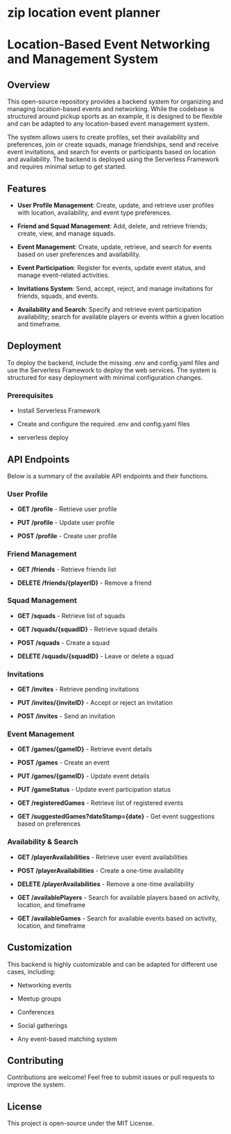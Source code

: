 # zip location event planner
Location-Based Event Networking and Management System
=====================================================

Overview
--------

This open-source repository provides a backend system for organizing and managing location-based events and networking. While the codebase is structured around pickup sports as an example, it is designed to be flexible and can be adapted to any location-based event management system.

The system allows users to create profiles, set their availability and preferences, join or create squads, manage friendships, send and receive event invitations, and search for events or participants based on location and availability. The backend is deployed using the Serverless Framework and requires minimal setup to get started.

Features
--------

*   **User Profile Management**: Create, update, and retrieve user profiles with location, availability, and event type preferences.
    
*   **Friend and Squad Management**: Add, delete, and retrieve friends; create, view, and manage squads.
    
*   **Event Management**: Create, update, retrieve, and search for events based on user preferences and availability.
    
*   **Event Participation**: Register for events, update event status, and manage event-related activities.
    
*   **Invitations System**: Send, accept, reject, and manage invitations for friends, squads, and events.
    
*   **Availability and Search**: Specify and retrieve event participation availability; search for available players or events within a given location and timeframe.
    

Deployment
----------

To deploy the backend, include the missing .env and config.yaml files and use the Serverless Framework to deploy the web services. The system is structured for easy deployment with minimal configuration changes.

### Prerequisites

*   Install Serverless Framework
    
*   Create and configure the required .env and config.yaml files
    
*   serverless deploy
    

API Endpoints
-------------

Below is a summary of the available API endpoints and their functions.

### User Profile

*   **GET /profile** - Retrieve user profile
    
*   **PUT /profile** - Update user profile
    
*   **POST /profile** - Create user profile
    

### Friend Management

*   **GET /friends** - Retrieve friends list
    
*   **DELETE /friends/{playerID}** - Remove a friend
    

### Squad Management

*   **GET /squads** - Retrieve list of squads
    
*   **GET /squads/{squadID}** - Retrieve squad details
    
*   **POST /squads** - Create a squad
    
*   **DELETE /squads/{squadID}** - Leave or delete a squad
    

### Invitations

*   **GET /invites** - Retrieve pending invitations
    
*   **PUT /invites/{inviteID}** - Accept or reject an invitation
    
*   **POST /invites** - Send an invitation
    

### Event Management

*   **GET /games/{gameID}** - Retrieve event details
    
*   **POST /games** - Create an event
    
*   **PUT /games/{gameID}** - Update event details
    
*   **PUT /gameStatus** - Update event participation status
    
*   **GET /registeredGames** - Retrieve list of registered events
    
*   **GET /suggestedGames?dateStamp={date}** - Get event suggestions based on preferences
    

### Availability & Search

*   **GET /playerAvailabilities** - Retrieve user event availabilities
    
*   **POST /playerAvailabilities** - Create a one-time availability
    
*   **DELETE /playerAvailabilities** - Remove a one-time availability
    
*   **GET /availablePlayers** - Search for available players based on activity, location, and timeframe
    
*   **GET /availableGames** - Search for available events based on activity, location, and timeframe
    

Customization
-------------

This backend is highly customizable and can be adapted for different use cases, including:

*   Networking events
    
*   Meetup groups
    
*   Conferences
    
*   Social gatherings
    
*   Any event-based matching system
    

Contributing
------------

Contributions are welcome! Feel free to submit issues or pull requests to improve the system.

License
-------

This project is open-source under the MIT License.
